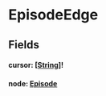 # EpisodeEdge

## Fields

#### cursor: [[String](/api/graphql/scalars/string.md)]!

#### node: [Episode](/api/graphql/objects/episode.md)

